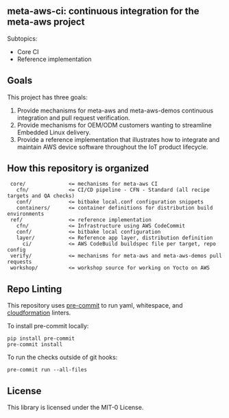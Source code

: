 ## meta-aws-ci: continuous integration for the meta-aws project

Subtopics:

* Core CI
* Reference implementation

## Goals

This project has three goals:

1. Provide mechanisms for meta-aws and meta-aws-demos continuous
   integration and pull request verification.
2. Provide mechanisms for OEM/ODM customers wanting to streamline
   Embedded Linux delivery.
3. Provide a reference implementation that illustrates how to
   integrate and maintain AWS device software throughout the IoT
   product lifecycle.

## How this repository is organized




```text
 core/              <= mechanisms for meta-aws CI
   cfn/             <= CI/CD pipeline - CFN - Standard (all recipe targets and QA checks)
   conf/            <= bitbake local.conf configuration snippets
   containers/      <= container definitions for distribution build environments
 ref/               <= reference implementation
   cfn/             <= Infrastructure using AWS CodeCommit
   conf/            <= bitbake local configuration
   layer/           <= Reference app layer, distribution definition
     ci/            <= AWS CodeBuild buildspec file per target, repo config
 verify/            <= mechanisms for meta-aws and meta-aws-demos pull requests
 workshop/          <= workshop source for working on Yocto on AWS
```

## Repo Linting

This repository uses [pre-commit](https://pre-commit.com/) to run yaml,
whitespace, and
[cloudformation](https://github.com/aws-cloudformation/cfn-lint) linters.

To install pre-commit locally:
```shell
pip install pre-commit
pre-commit install

```

To run the checks outside of git hooks:
```shell
pre-commit run --all-files
```

## License

This library is licensed under the MIT-0 License.
